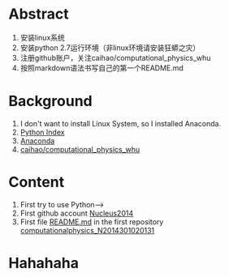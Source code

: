 # Abstract
1. 安装linux系统
2. 安装python 2.7运行环境（非linux环境请安装狂蟒之灾）
3. 注册github账户，关注caihao/computational_physics_whu
4. 按照markdown语法书写自己的第一个README.md

# Background
1. I don't want to install Linux System, so I installed Anaconda.
2. [Python Index](https://www.baidu.com/link?url=_GiLz_3pTUJiDNZjTw-bY2sC8bq1rESWWHF_yjD85v7KR38FzswTF74Tr9LC-w-E&wd=&eqid=98367f92000ece910000000356cdc08e)
3. [Anaconda](https://www.continuum.io/)
4. [caihao/computational_physics_whu](https://github.com/caihao/computational_physics_whu.git)
# Content
1. First try to use Python-->
2. First github account [Nucleus2014](https://github.com/Nucleus2014)
3. First file [README.md](https://github.com/Nucleus2014/computationalphysics_N2014301020131/blob/master/README.md) in the first repository [computationalphysics_N2014301020131](https://github.com/Nucleus2014/computationalphysics_N2014301020131.git)

# Hahahaha
